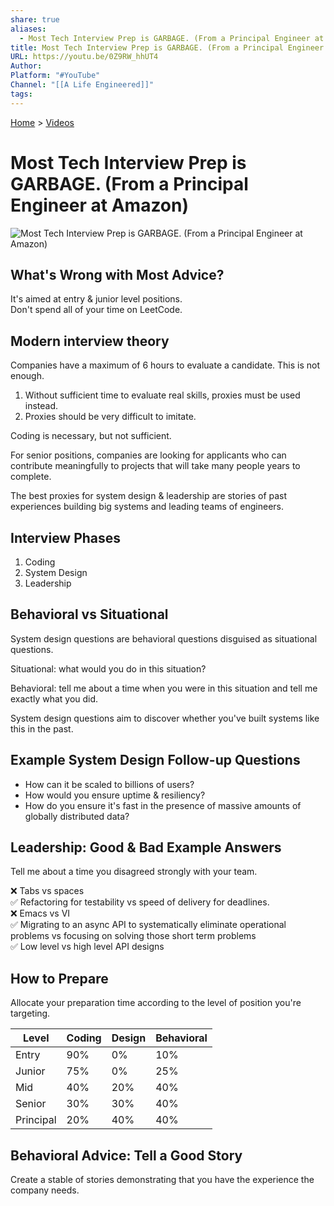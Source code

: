 ```yaml
---  
share: true  
aliases:  
  - Most Tech Interview Prep is GARBAGE. (From a Principal Engineer at Amazon)  
title: Most Tech Interview Prep is GARBAGE. (From a Principal Engineer at Amazon)  
URL: https://youtu.be/0Z9RW_hhUT4  
Author:   
Platform: "#YouTube"  
Channel: "[[A Life Engineered]]"  
tags:   
---  
```

[Home](../index.md) > [Videos](./index.md)  
# Most Tech Interview Prep is GARBAGE. (From a Principal Engineer at Amazon)  
![Most Tech Interview Prep is GARBAGE. (From a Principal Engineer at Amazon)](https://youtu.be/0Z9RW_hhUT4)  
## What's Wrong with Most Advice?  
It's aimed at entry & junior level positions.  
Don't spend all of your time on LeetCode.  
## Modern interview theory  
Companies have a maximum of 6 hours to evaluate a candidate. This is not enough.  
  
1. Without sufficient time to evaluate real skills, proxies must be used instead.  
2. Proxies should be very difficult to imitate.  
  
Coding is necessary, but not sufficient.  
  
For senior positions, companies are looking for applicants who can contribute meaningfully to projects that will take many people years to complete.  
  
The best proxies for system design & leadership are stories of past experiences building big systems and leading teams of engineers.  
  
## Interview Phases  
1. Coding  
2. System Design  
3. Leadership  
  
## Behavioral vs Situational  
System design questions are behavioral questions disguised as situational questions.  
  
Situational: what would you do in this situation?  
  
Behavioral: tell me about a time when you were in this situation and tell me exactly what you did.  
  
System design questions aim to discover whether you've built systems like this in the past.  
  
## Example System Design Follow-up Questions  
- How can it be scaled to billions of users?  
- How would you ensure uptime & resiliency?  
- How do you ensure it's fast in the presence of massive amounts of globally distributed data?  
  
## Leadership: Good & Bad Example Answers  
Tell me about a time you disagreed strongly with your team.  
  
❌ Tabs vs spaces  
✅ Refactoring for testability vs speed of delivery for deadlines.  
❌ Emacs vs VI  
✅ Migrating to an async API to systematically eliminate operational problems vs focusing on solving those short term problems  
✅ Low level vs high level API designs  
  
## How to Prepare  
Allocate your preparation time according to the level of position you're targeting.  
  
| Level     | Coding | Design | Behavioral |  
| --------- | ------ | ------ | ---------- |  
| Entry     | 90%    | 0%     | 10%        |  
| Junior    | 75%    | 0%     | 25%        |  
| Mid       | 40%    | 20%    | 40%        |  
| Senior    | 30%    | 30%    | 40%        |  
| Principal | 20%    | 40%    | 40%        |  
## Behavioral Advice: Tell a Good Story  
Create a stable of stories demonstrating that you have the experience the company needs.   
